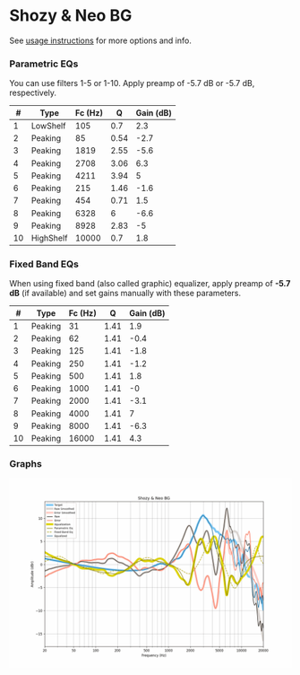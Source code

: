 # Shozy & Neo BG
See [usage instructions](https://github.com/jaakkopasanen/AutoEq#usage) for more options and info.

### Parametric EQs
You can use filters 1-5 or 1-10. Apply preamp of -5.7 dB or -5.7 dB, respectively.

|   # | Type      |   Fc (Hz) |    Q |   Gain (dB) |
|-----|-----------|-----------|------|-------------|
|   1 | LowShelf  |       105 | 0.7  |         2.3 |
|   2 | Peaking   |        85 | 0.54 |        -2.7 |
|   3 | Peaking   |      1819 | 2.55 |        -5.6 |
|   4 | Peaking   |      2708 | 3.06 |         6.3 |
|   5 | Peaking   |      4211 | 3.94 |         5   |
|   6 | Peaking   |       215 | 1.46 |        -1.6 |
|   7 | Peaking   |       454 | 0.71 |         1.5 |
|   8 | Peaking   |      6328 | 6    |        -6.6 |
|   9 | Peaking   |      8928 | 2.83 |        -5   |
|  10 | HighShelf |     10000 | 0.7  |         1.8 |

### Fixed Band EQs
When using fixed band (also called graphic) equalizer, apply preamp of **-5.7 dB** (if available) and set gains manually with these parameters.

|   # | Type    |   Fc (Hz) |    Q |   Gain (dB) |
|-----|---------|-----------|------|-------------|
|   1 | Peaking |        31 | 1.41 |         1.9 |
|   2 | Peaking |        62 | 1.41 |        -0.4 |
|   3 | Peaking |       125 | 1.41 |        -1.8 |
|   4 | Peaking |       250 | 1.41 |        -1.2 |
|   5 | Peaking |       500 | 1.41 |         1.8 |
|   6 | Peaking |      1000 | 1.41 |        -0   |
|   7 | Peaking |      2000 | 1.41 |        -3.1 |
|   8 | Peaking |      4000 | 1.41 |         7   |
|   9 | Peaking |      8000 | 1.41 |        -6.3 |
|  10 | Peaking |     16000 | 1.41 |         4.3 |

### Graphs
![](./Shozy%20&%20Neo%20BG.png)
